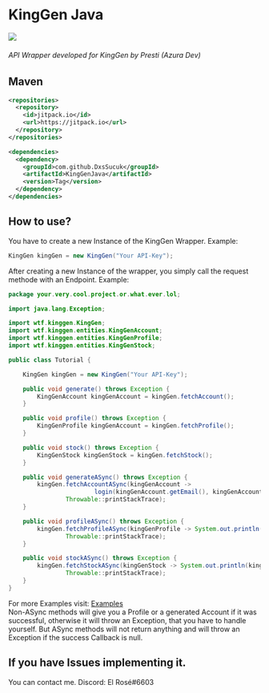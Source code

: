 # KingGen Java

[![](https://jitpack.io/v/DxsSucuk/KingGenJava.svg)](https://jitpack.io/#DxsSucuk/KingGenJava)

###### API Wrapper developed for KingGen by Presti (Azura Dev)

## Maven
```xml
<repositories>
  <repository>
    <id>jitpack.io</id>
    <url>https://jitpack.io</url>
  </repository>
</repositories>

<dependencies>
  <dependency>
    <groupId>com.github.DxsSucuk</groupId>
    <artifactId>KingGenJava</artifactId>
    <version>Tag</version>
  </dependency>
</dependencies>
```

## How to use?

You have to create a new Instance of the KingGen Wrapper. Example:

```java
KingGen kingGen = new KingGen("Your API-Key");
```

After creating a new Instance of the wrapper, you simply call the request methode with an Endpoint. Example:

```java
package your.very.cool.project.or.what.ever.lol;

import java.lang.Exception;

import wtf.kinggen.KingGen;
import wtf.kinggen.entities.KingGenAccount;
import wtf.kinggen.entities.KingGenProfile;
import wtf.kinggen.entities.KingGenStock;

public class Tutorial {

    KingGen kingGen = new KingGen("Your API-Key");

    public void generate() throws Exception {
        KingGenAccount kingGenAccount = kingGen.fetchAccount();
    }

    public void profile() throws Exception {
        KingGenProfile kingGenAccount = kingGen.fetchProfile();
    }

    public void stock() throws Exception {
        KingGenStock kingGenStock = kingGen.fetchStock();
    }

    public void generateASync() throws Exception {
        kingGen.fetchAccountASync(kingGenAccount ->
                        login(kingGenAccount.getEmail(), kingGenAccount.getPassword()),
                Throwable::printStackTrace);
    }

    public void profileASync() throws Exception {
        kingGen.fetchProfileASync(kingGenProfile -> System.out.println(kingGenProfile.getUsername()),
                Throwable::printStackTrace);
    }

    public void stockASync() throws Exception {
        kingGen.fetchStockASync(kingGenStock -> System.out.println(kingGenStock.getStock()),
                Throwable::printStackTrace);
    }
}
```

For more Examples visit: [Examples](https://github.com/DxsSucuk/KingGenJava/tree/master/example) <br  />
Non-ASync methods will give you a Profile or a generated Account if it was successful, otherwise it will throw an Exception,
that you have to handle yourself. But ASync methods will not return anything and will throw an Exception if the success Callback is null.

## If you have Issues implementing it.

You can contact me. Discord: El Rosé#6603
